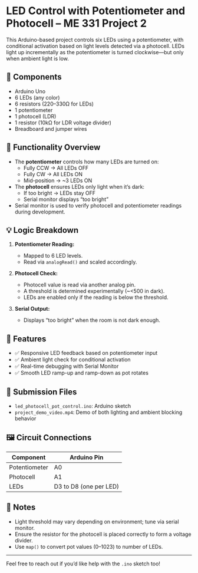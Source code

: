 # LED Control with Potentiometer and Photocell – ME 331 Project 2

This Arduino-based project controls six LEDs using a potentiometer, with conditional activation based on light levels detected via a photocell. LEDs light up incrementally as the potentiometer is turned clockwise—but only when ambient light is low.

## 🔧 Components

- Arduino Uno
- 6 LEDs (any color)
- 6 resistors (220–330Ω for LEDs)
- 1 potentiometer
- 1 photocell (LDR)
- 1 resistor (10kΩ for LDR voltage divider)
- Breadboard and jumper wires

## 🔄 Functionality Overview

- The **potentiometer** controls how many LEDs are turned on:
  - Fully CCW → All LEDs OFF
  - Fully CW → All LEDs ON
  - Mid-position → ~3 LEDs ON
- The **photocell** ensures LEDs only light when it’s dark:
  - If too bright → LEDs stay OFF
  - Serial monitor displays “too bright”
- Serial monitor is used to verify photocell and potentiometer readings during development.

## 💡 Logic Breakdown

1. **Potentiometer Reading:**
   - Mapped to 6 LED levels.
   - Read via `analogRead()` and scaled accordingly.

2. **Photocell Check:**
   - Photocell value is read via another analog pin.
   - A threshold is determined experimentally (~<500 in dark).
   - LEDs are enabled only if the reading is below the threshold.

3. **Serial Output:**
   - Displays “too bright” when the room is not dark enough.

## 🧪 Features

- ✅ Responsive LED feedback based on potentiometer input
- ✅ Ambient light check for conditional activation
- ✅ Real-time debugging with Serial Monitor
- ✅ Smooth LED ramp-up and ramp-down as pot rotates

## 📂 Submission Files

- `led_photocell_pot_control.ino`: Arduino sketch
- `project_demo_video.mp4`: Demo of both lighting and ambient blocking behavior

## 🖼️ Circuit Connections

| Component     | Arduino Pin        |
|---------------|--------------------|
| Potentiometer | A0                 |
| Photocell     | A1                 |
| LEDs          | D3 to D8 (one per LED) |

## 📌 Notes

- Light threshold may vary depending on environment; tune via serial monitor.
- Ensure the resistor for the photocell is placed correctly to form a voltage divider.
- Use `map()` to convert pot values (0–1023) to number of LEDs.

---

Feel free to reach out if you’d like help with the `.ino` sketch too!
